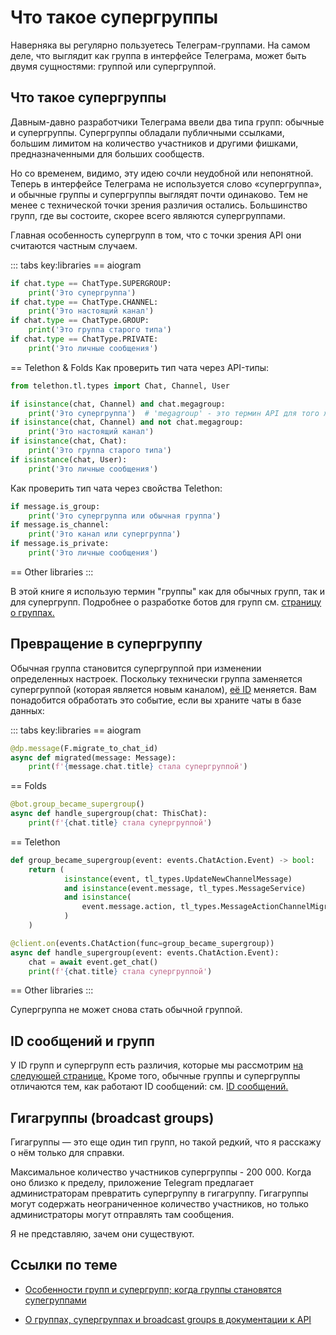 # Что такое супергруппы

Наверняка вы регулярно пользуетесь Телеграм-группами.
На самом деле, что выглядит как группа в интерфейсе Телеграма, может быть двумя сущностями: 
группой или супергруппой.

## Что такое супергруппы

Давным-давно разработчики Телеграма ввели два типа групп: обычные и супергруппы.
Супергруппы обладали публичными ссылками, большим лимитом на количество участников и другими фишками, 
предназначенными для больших сообществ.

Но со временем, видимо, эту идею сочли неудобной или непонятной.
Теперь в интерфейсе Телеграма не используется слово «супергруппа»,  и обычные группы и супергруппы выглядят почти одинаково.
Тем не менее с технической точки зрения различия остались. Большинство групп, где вы состоите, скорее всего являются супергруппами.

Главная особенность супергрупп в том, что с точки зрения API они считаются частным случаем.

::: tabs key:libraries
== aiogram
```python
if chat.type == ChatType.SUPERGROUP:
    print('Это супергруппа')
if chat.type == ChatType.CHANNEL:
    print('Это настоящий канал')
if chat.type == ChatType.GROUP:
    print('Это группа старого типа')
if chat.type == ChatType.PRIVATE:
    print('Это личные сообщения')
```
== Telethon & Folds
Как проверить тип чата через API-типы:
```python
from telethon.tl.types import Chat, Channel, User

if isinstance(chat, Channel) and chat.megagroup:
    print('Это супергруппа')  # 'megagroup' - это термин API для того же самого
if isinstance(chat, Channel) and not chat.megagroup:
    print('Это настоящий канал')
if isinstance(chat, Chat):
    print('Это группа старого типа')
if isinstance(chat, User):
    print('Это личные сообщения')
```
Как проверить тип чата через свойства Telethon:
```python
if message.is_group:
    print('Это супергруппа или обычная группа')
if message.is_channel:
    print('Это канал или супергруппа')
if message.is_private:
    print('Это личные сообщения')
```
== Other libraries
<HelpNeeded/>
:::

В этой книге я использую термин "группы" как для обычных групп, так и для супергрупп.
Подробнее о разработке ботов для групп см. [страницу о группах.](../chats/groups)

## Превращение в супергруппу

Обычная группа становится супергруппой при изменении определенных настроек.
Поскольку технически группа заменяется супергруппой (которая является новым каналом), 
[её ID](../chats/id) меняется.
Вам понадобится обработать это событие, если вы храните чаты в базе данных:

::: tabs key:libraries
== aiogram
```python
@dp.message(F.migrate_to_chat_id)
async def migrated(message: Message):
    print(f'{message.chat.title} стала супергруппой')
```
== Folds
```python
@bot.group_became_supergroup()
async def handle_supergroup(chat: ThisChat):
    print(f'{chat.title} стала супергруппой')
```
== Telethon
```python
def group_became_supergroup(event: events.ChatAction.Event) -> bool:
    return (
            isinstance(event, tl_types.UpdateNewChannelMessage)
            and isinstance(event.message, tl_types.MessageService)
            and isinstance(
                event.message.action, tl_types.MessageActionChannelMigrateFrom
            )
    )

@client.on(events.ChatAction(func=group_became_supergroup))
async def handle_supergroup(event: events.ChatAction.Event):
    chat = await event.get_chat()
    print(f'{chat.title} стала супергруппой')
```
== Other libraries
<HelpNeeded/>
:::

Супергруппа не может снова стать обычной группой.

## ID сообщений и групп

У ID групп и супергрупп есть различия, которые мы рассмотрим [на следующей странице.](id#bot-api)
Кроме того, обычные группы и супергруппы отличаются тем, как работают ID сообщений: см. [ID сообщений.](../messages/id)

## Гигагруппы (broadcast groups)

Гигагруппы — это еще один тип групп, но такой редкий, что я расскажу о нём только для справки.

Максимальное количество участников супергруппы - 200 000.
Когда оно близко к пределу, приложение Telegram предлагает администраторам превратить супергруппу в гигагруппу.
Гигагруппы могут содержать неограниченное количество участников, 
но только администраторы могут отправлять там сообщения.

Я не представляю, зачем они существуют.

## Ссылки по теме

- [Особенности групп и супергрупп; когда группы становятся супегруппами](https://tginfo.me/groups_vs_supergroups/)
<!-- - [О супергруппах в блоге Telegram в 2015 году](https://telegram.org/blog/supergroups#supergroups)
- [В каких случаях сейчас группа становится супергруппой](https://t.me/tginfo/1917) -->
- [О группах, супергруппах и broadcast groups в документации к API](https://core.telegram.org/api/channel)
